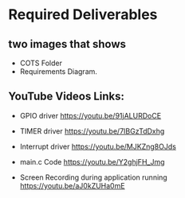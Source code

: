 # Required Deliverables
## two images that shows
- COTS Folder
- Requirements Diagram.

## YouTube Videos Links:

- GPIO driver
https://youtu.be/91jALURDoCE

- TIMER driver
https://youtu.be/7IBGzTdDxhg

- Interrupt driver
https://youtu.be/MJKZng8OJds

- main.c Code
https://youtu.be/Y2ghjFH_Jmg

- Screen Recording during application running
https://youtu.be/aJ0kZUHa0mE
